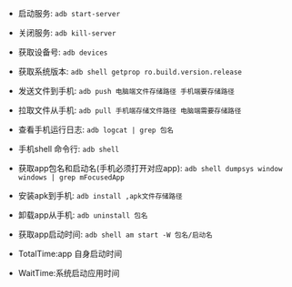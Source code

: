 - 启动服务: `adb start-server`
- 关闭服务: `adb kill-server`
- 获取设备号: `adb devices`
- 获取系统版本: `adb shell getprop ro.build.version.release`

- 发送文件到手机: `adb push 电脑端文件存储路径 手机端要存储路径`
- 拉取文件从手机: `adb pull 手机端存储文件路径 电脑端需要存储路径`

- 查看手机运行日志: `adb logcat | grep 包名`

- 手机shell 命令行: `adb shell`

- 获取app包名和启动名(手机必须打开对应app): `adb shell dumpsys window windows | grep mFocusedApp`

- 安装apk到手机: `adb install ,apk文件存储路径`
- 卸载app从手机: `adb uninstall 包名`

- 获取app启动时间: `adb shell am start -W 包名/启动名`
- TotalTime:app 自身启动时间
- WaitTime:系统启动应用时间
